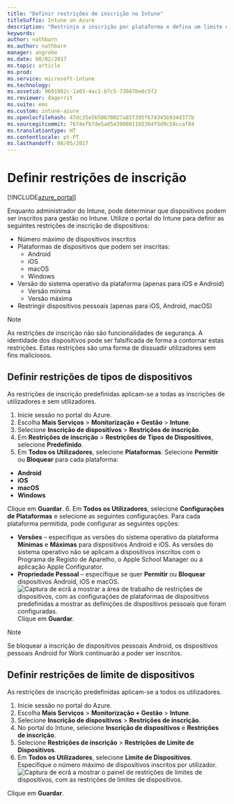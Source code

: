 ```yaml
---
title: "Definir restrições de inscrição no Intune"
titleSuffix: Intune on Azure
description: "Restrinja a inscrição por plataforma e defina um limite de inscrição de dispositivos no Intune. \""
keywords: 
author: nathbarn
ms.author: nathbarn
manager: angrobe
ms.date: 08/02/2017
ms.topic: article
ms.prod: 
ms.service: microsoft-intune
ms.technology: 
ms.assetid: 9691982c-1a03-4ac1-b7c5-73087be8c5f2
ms.reviewer: dagerrit
ms.suite: ems
ms.custom: intune-azure
ms.openlocfilehash: 47dc35e5b50670027a85f395f674345b934d377b
ms.sourcegitcommit: 7674efb7de5ad54390801165364f5d9c58ccaf84
ms.translationtype: HT
ms.contentlocale: pt-PT
ms.lasthandoff: 08/05/2017
---
```

# <a name="set-enrollment-restrictions"></a>Definir restrições de inscrição

[!INCLUDE[azure_portal](./includes/azure_portal.md)]

Enquanto administrador do Intune, pode determinar que dispositivos podem ser inscritos para gestão no Intune. Utilize o portal do Intune para definir as seguintes restrições de inscrição de dispositivos:

- Número máximo de dispositivos inscritos
- Plataformas de dispositivos que podem ser inscritas:
  - Android
  - iOS
  - macOS
  - Windows
- Versão do sistema operativo da plataforma (apenas para iOS e Android)
  - Versão mínima
  - Versão máxima
- Restringir dispositivos pessoais (apenas para iOS, Android, macOS)

>[!NOTE]
>As restrições de inscrição não são funcionalidades de segurança. A identidade dos dispositivos pode ser falsificada de forma a contornar estas restrições. Estas restrições são uma forma de dissuadir utilizadores sem fins maliciosos.

## <a name="set-device-type-restrictions"></a>Definir restrições de tipos de dispositivos
As restrições de inscrição predefinidas aplicam-se a todas as inscrições de utilizadores e sem utilizadores.
1. Inicie sessão no portal do Azure.
2. Escolha **Mais Serviços** > **Monitorização + Gestão** > **Intune**.
3. Selecione **Inscrição de dispositivos** > **Restrições de inscrição**.
4. Em **Restrições de inscrição** > **Restrições de Tipos de Dispositivos**, selecione **Predefinido**.
5. Em **Todos os Utilizadores**, selecione **Plataformas**. Selecione **Permitir** ou **Bloquear** para cada plataforma:
  - **Android**
  - **iOS**
  - **macOS**
  - **Windows**

  Clique em **Guardar**.
6. Em **Todos os Utilizadores**, selecione **Configurações de Plataformas** e selecione as seguintes configurações. Para cada plataforma permitida, pode configurar as seguintes opções:
  - **Versões** – especifique as versões do sistema operativo da plataforma **Mínimas** e **Máximas** para dispositivos Android e iOS. As versões do sistema operativo não se aplicam a dispositivos inscritos com o Programa de Registo de Aparelho, o Apple School Manager ou a aplicação Apple Configurator.
  - **Propriedade Pessoal** – especifique se quer **Permitir** ou **Bloquear** dispositivos Android, iOS e macOS.
  ![Captura de ecrã a mostrar a área de trabalho de restrições de dispositivos, com as configurações de plataformas de dispositivos predefinidas a mostrar as definições de dispositivos pessoais que foram configuradas.](media/device-restrictions-platform-configurations.png)
  Clique em **Guardar**.

>[!NOTE]
>Se bloquear a inscrição de dispositivos pessoais Android, os dispositivos pessoais Android for Work continuarão a poder ser inscritos.

## <a name="set-device-limit-restrictions"></a>Definir restrições de limite de dispositivos
As restrições de inscrição predefinidas aplicam-se a todos os utilizadores.
1. Inicie sessão no portal do Azure.
2. Escolha **Mais Serviços** > **Monitorização + Gestão** > **Intune**.
3. Selecione **Inscrição de dispositivos** > **Restrições de inscrição**.
4. No portal do Intune, selecione **Inscrição de dispositivos** e **Restrições de inscrição**.
5. Selecione **Restrições de inscrição** > **Restrições de Limite de Dispositivos**.
6. Em **Todos os Utilizadores**, selecione **Limite de Dispositivos**. Especifique o número máximo de dispositivos inscritos por utilizador.  
![Captura de ecrã a mostrar o painel de restrições de limites de dispositivos, com as restrições de limites de dispositivos.](./media/device-restrictions-limit.png)

  Clique em **Guardar**.

